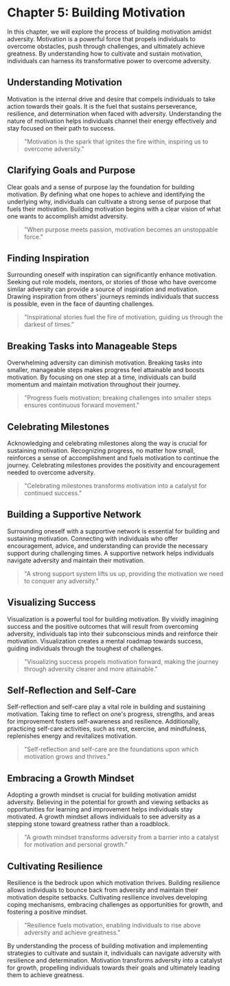 Chapter 5: Building Motivation
==============================

In this chapter, we will explore the process of building motivation amidst adversity. Motivation is a powerful force that propels individuals to overcome obstacles, push through challenges, and ultimately achieve greatness. By understanding how to cultivate and sustain motivation, individuals can harness its transformative power to overcome adversity.

**Understanding Motivation**
----------------------------

Motivation is the internal drive and desire that compels individuals to take action towards their goals. It is the fuel that sustains perseverance, resilience, and determination when faced with adversity. Understanding the nature of motivation helps individuals channel their energy effectively and stay focused on their path to success.
> "Motivation is the spark that ignites the fire within, inspiring us to overcome adversity."

**Clarifying Goals and Purpose**
--------------------------------

Clear goals and a sense of purpose lay the foundation for building motivation. By defining what one hopes to achieve and identifying the underlying why, individuals can cultivate a strong sense of purpose that fuels their motivation. Building motivation begins with a clear vision of what one wants to accomplish amidst adversity.
> "When purpose meets passion, motivation becomes an unstoppable force."

**Finding Inspiration**
-----------------------

Surrounding oneself with inspiration can significantly enhance motivation. Seeking out role models, mentors, or stories of those who have overcome similar adversity can provide a source of inspiration and motivation. Drawing inspiration from others' journeys reminds individuals that success is possible, even in the face of daunting challenges.
> "Inspirational stories fuel the fire of motivation, guiding us through the darkest of times."

**Breaking Tasks into Manageable Steps**
----------------------------------------

Overwhelming adversity can diminish motivation. Breaking tasks into smaller, manageable steps makes progress feel attainable and boosts motivation. By focusing on one step at a time, individuals can build momentum and maintain motivation throughout their journey.
> "Progress fuels motivation; breaking challenges into smaller steps ensures continuous forward movement."

**Celebrating Milestones**
--------------------------

Acknowledging and celebrating milestones along the way is crucial for sustaining motivation. Recognizing progress, no matter how small, reinforces a sense of accomplishment and fuels motivation to continue the journey. Celebrating milestones provides the positivity and encouragement needed to overcome adversity.
> "Celebrating milestones transforms motivation into a catalyst for continued success."

**Building a Supportive Network**
---------------------------------

Surrounding oneself with a supportive network is essential for building and sustaining motivation. Connecting with individuals who offer encouragement, advice, and understanding can provide the necessary support during challenging times. A supportive network helps individuals navigate adversity and maintain their motivation.
> "A strong support system lifts us up, providing the motivation we need to conquer any adversity."

**Visualizing Success**
-----------------------

Visualization is a powerful tool for building motivation. By vividly imagining success and the positive outcomes that will result from overcoming adversity, individuals tap into their subconscious minds and reinforce their motivation. Visualization creates a mental roadmap towards success, guiding individuals through the toughest of challenges.
> "Visualizing success propels motivation forward, making the journey through adversity clearer and more attainable."

**Self-Reflection and Self-Care**
---------------------------------

Self-reflection and self-care play a vital role in building and sustaining motivation. Taking time to reflect on one's progress, strengths, and areas for improvement fosters self-awareness and resilience. Additionally, practicing self-care activities, such as rest, exercise, and mindfulness, replenishes energy and revitalizes motivation.
> "Self-reflection and self-care are the foundations upon which motivation grows and thrives."

**Embracing a Growth Mindset**
------------------------------

Adopting a growth mindset is crucial for building motivation amidst adversity. Believing in the potential for growth and viewing setbacks as opportunities for learning and improvement helps individuals stay motivated. A growth mindset allows individuals to see adversity as a stepping stone toward greatness rather than a roadblock.
> "A growth mindset transforms adversity from a barrier into a catalyst for motivation and personal growth."

**Cultivating Resilience**
--------------------------

Resilience is the bedrock upon which motivation thrives. Building resilience allows individuals to bounce back from adversity and maintain their motivation despite setbacks. Cultivating resilience involves developing coping mechanisms, embracing challenges as opportunities for growth, and fostering a positive mindset.
> "Resilience fuels motivation, enabling individuals to rise above adversity and achieve greatness."

By understanding the process of building motivation and implementing strategies to cultivate and sustain it, individuals can navigate adversity with resilience and determination. Motivation transforms adversity into a catalyst for growth, propelling individuals towards their goals and ultimately leading them to achieve greatness.
